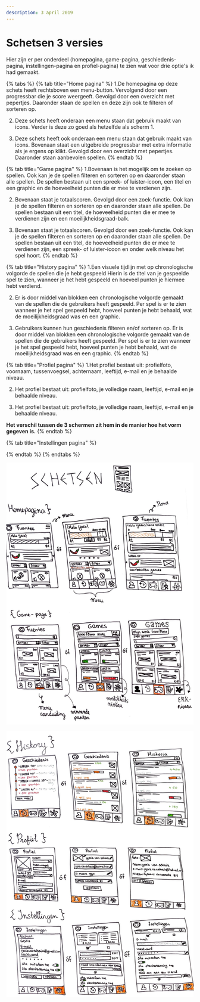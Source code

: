 ```yaml
---
description: 3 april 2019
---
```


# Schetsen 3 versies

Hier zijn er per onderdeel \(homepagina, game-pagina, geschiedenis-pagina, instellingen-pagina en profiel-pagina\) te zien wat voor drie optie's ik had gemaakt.

{% tabs %}
{% tab title="Home pagina" %}
1.De homepagina op deze schets heeft rechtsboven een menu-button. Vervolgend door een progressbar die je score weergeeft. Gevolgd door een overzicht met pepertjes. Daaronder staan de spellen en deze zijn ook te filteren of sorteren op.

2. Deze schets heeft onderaan een menu staan dat gebruik maakt van icons. Verder is deze zo goed als hetzelfde als scherm 1.

3. Deze schets heeft ook onderaan een menu staan dat gebruik maakt van icons. Bovenaan staat een uitgebreide progressbar met extra informatie als je ergens op klikt. Gevolgd door een overzicht met pepertjes. Daaronder staan aanbevolen spellen.
{% endtab %}

{% tab title="Game pagina" %}
1.Bovenaan is het mogelijk om te zoeken op spellen. Ook kan je de spellen filteren en sorteren op en daaronder staan alle spellen. De spellen bestaan uit een spreek- of luister-icoon, een titel en een graphic en de hoeveelheid punten die er mee te verdienen zijn.

2. Bovenaan staat je totaalscoren. Gevolgd door een zoek-functie. Ook kan je de spellen filteren en sorteren op en daaronder staan alle spellen. De spellen bestaan uit een titel, de hoeveelheid punten die er mee te verdienen zijn en een moeilijkheidsgraad-balk.

3. Bovenaan staat je totaalscoren. Gevolgd door een zoek-functie. Ook kan je de spellen filteren en sorteren op en daaronder staan alle spellen. De spellen bestaan uit een titel, de hoeveelheid punten die er mee te verdienen zijn, een spreek- of luister-icoon en onder welk niveau het spel hoort.
{% endtab %}

{% tab title="History pagina" %}
1.Een visuele tijdlijn met op chronologische volgorde de spellen die je hebt gespeeld Hierin is de titel van je gespeelde spel te zien, wanneer je het hebt gespeeld en hoeveel punten je hiermee hebt verdiend.

2. Er is door middel van blokken een chronologische volgorde gemaakt van de spellen die de gebruikers heeft gespeeld. Per spel is er te zien wanneer je het spel gespeeld hebt, hoeveel punten je hebt behaald, wat de moeilijkheidsgraad was en een graphic.

3. Gebruikers kunnen hun geschiedenis filteren en/of sorteren op. Er is door middel van blokken een chronologische volgorde gemaakt van de spellen die de gebruikers heeft gespeeld. Per spel is er te zien wanneer je het spel gespeeld hebt, hoeveel punten je hebt behaald, wat de moeilijkheidsgraad was en een graphic.
{% endtab %}

{% tab title="Profiel pagina" %}
1.Het profiel bestaat uit: profielfoto, voornaam, tussenvoegsel, achternaam, leeftijd, e-mail en je behaalde niveau.

2. Het profiel bestaat uit: profielfoto, je volledige naam,  leeftijd, e-mail en je behaalde niveau.

3. Het profiel bestaat uit: profielfoto, je volledige naam, leeftijd, e-mail en je behaalde niveau.



**Het verschil tussen de 3 schermen zit hem in de manier hoe het vorm gegeven is.**
{% endtab %}

{% tab title="Instellingen pagina" %}

{% endtab %}
{% endtabs %}

![](../../.gitbook/assets/scan-4-abr-2019-3-1.jpg)

![](../../.gitbook/assets/scan-4-abr-2019-2-1.jpg)

